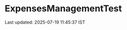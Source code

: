 # ExpensesManagementTest
































































































Last updated: 2025-07-19 11:45:37 IST
